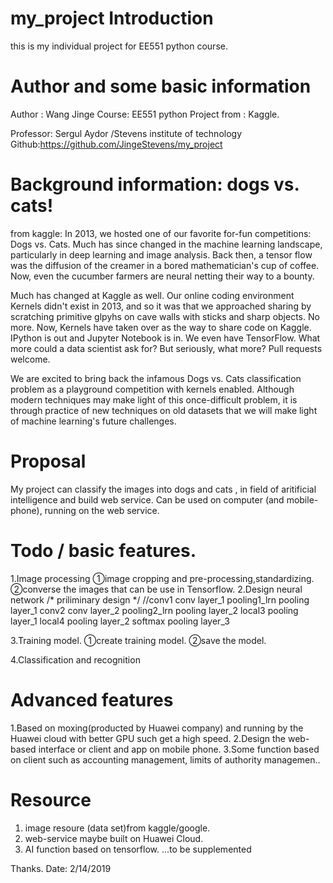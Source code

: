 # my_project Introduction

this is my individual project for EE551 python course.

# Author and some basic information

Author : Wang Jinge
Course: EE551 python
Project from : Kaggle.

Professor: Sergul Aydor /Stevens institute of technology
Github:https://github.com/JingeStevens/my_project


# Background information: dogs vs. cats!

from kaggle:
  In 2013, we hosted one of our favorite for-fun competitions:  Dogs vs. Cats. Much has since changed in the machine learning landscape, particularly in deep learning and image analysis. Back then, a tensor flow was the diffusion of the creamer in a bored mathematician's cup of coffee. Now, even the cucumber farmers are neural netting their way to a bounty.

  Much has changed at Kaggle as well. Our online coding environment Kernels didn't exist in 2013, and so it was that we approached sharing by scratching primitive glpyhs on cave walls with sticks and sharp objects. No more. Now, Kernels have taken over as the way to share code on Kaggle. IPython is out and Jupyter Notebook is in. We even have TensorFlow. What more could a data scientist ask for? But seriously, what more? Pull requests welcome.
  
  We are excited to bring back the infamous Dogs vs. Cats classification problem as a playground competition with kernels enabled. Although modern techniques may make light of this once-difficult problem, it is through practice of new techniques on old datasets that we will make light of machine learning's future challenges.
  
# Proposal
   My project can classify the images into dogs and cats , in field of aritificial intelligence and build web service.
   Can be used on computer (and mobile-phone), running on the web service.
 
# Todo  /  basic features.
1.Image processing
    ①image cropping and pre-processing,standardizing. 
    ②converse the images that can be use in Tensorflow.
2.Design neural network
    /*  priliminary design */
        //conv1   conv layer_1
        pooling1_lrn  pooling layer_1
        conv2  conv layer_2
        pooling2_lrn pooling layer_2
        local3 pooling layer_1
        local4 pooling layer_2
        softmax pooling layer_3

3.Training model.
    ①create training model.
    ②save the model.

4.Classification and recognition
    
# Advanced features
1.Based on moxing(producted by Huawei company) and running by the Huawei cloud with better GPU such get a high speed.
2.Design the web-based interface or client and app on mobile phone.
3.Some function based on client such as accounting management, limits of authority managemen..


# Resource
1. image resoure (data set)from kaggle/google.
2. web-service maybe built on Huawei Cloud.
3. AI function based on tensorflow.
...to be supplemented
    
Thanks.
Date: 2/14/2019
